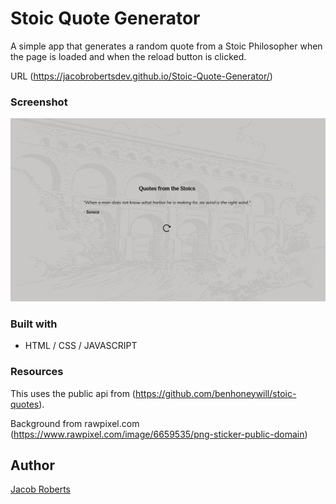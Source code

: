 # Stoic Quote Generator

A simple app that generates a random quote from a Stoic Philosopher when the page is loaded and when the reload button is clicked.

URL (https://jacobrobertsdev.github.io/Stoic-Quote-Generator/)

### Screenshot

![](./images/Screen%20Shot%202023-12-06%20at%203.59.05%20PM.png)


### Built with

- HTML / CSS / JAVASCRIPT

### Resources

This uses the public api from (https://github.com/benhoneywill/stoic-quotes).

Background from rawpixel.com (https://www.rawpixel.com/image/6659535/png-sticker-public-domain)

## Author

[Jacob Roberts](https://www.github.com.jacobrobertsdev)

